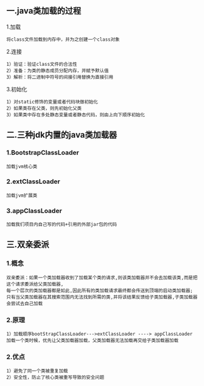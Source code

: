 ## 一.java类加载的过程
1.加载 
```
将class文件加载到内存中，并为之创建一个class对象
```
2.连接
```
1）验证：验证class文件的合法性
2）准备：为类的静态成员分配内存，并赋予默认值
3）解析：将二进制中符号的间接引用替换为直接引用
```
3.初始化
```
1）对static修饰的变量或者代码块做初始化
2）如果类存在父类，则先初始化父类
3）如果类中存在多处静态变量或者静态代码，则由上向下顺序初始化

```
## 二.三种jdk内置的java类加载器
### 1.BootstrapClassLoader
```
加载jvm核心类
```
### 2.extClassLoader
```
加载jvm扩展类
```

### 3.appClassLoader
```
加载我们项目内自己写的代码+引用的外部jar包的代码
```

## 三.双亲委派
### 1.概念
```
双亲委派：如果一个类加载器收到了加载某个类的请求,则该类加载器并不会去加载该类,而是把这个请求委派给父类加载器,
每一个层次的类加载器都是如此,因此所有的类加载请求最终都会传送到顶端的启动类加载器;
只有当父类加载器在其搜索范围内无法找到所需的类,并将该结果反馈给子类加载器,子类加载器会尝试去自己加载
```
### 2.原理
```
1）加载顺序bootStrapClassLoader--->extClassLoader ----> appClassLoader
加载一个类时候，优先让父类加载器加载，父类加载器无法加载再交给子类加载器加载
```
### 2.优点
```
1）避免了同一个类被重复加载
2）安全性，防止了核心类被重写导致的安全问题
```